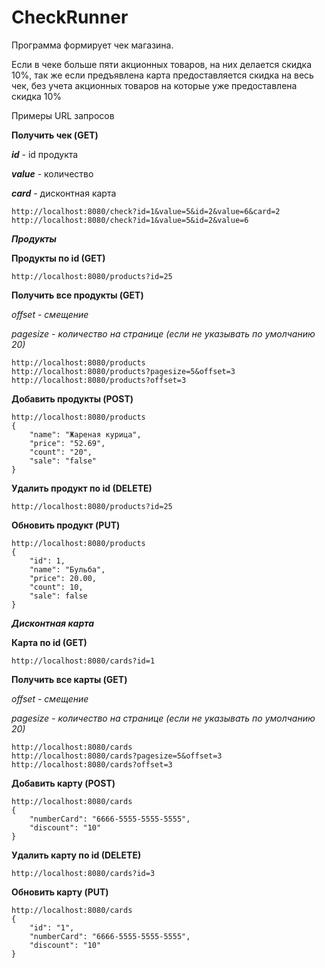 # CheckRunner

Программа формирует чек магазина.

Если в чеке больше пяти акционных товаров, на них делается скидка 10%, так же если предъявлена карта предоставляется
скидка на весь чек, без учета акционных товаров на которые уже предоставлена скидка 10%

Примеры URL запросов

**Получить чек (GET)**

***id*** - id продукта

***value*** - количество

***card*** - дисконтная карта

```
http://localhost:8080/check?id=1&value=5&id=2&value=6&card=2
http://localhost:8080/check?id=1&value=5&id=2&value=6
```

***Продукты***

**Продукты по id (GET)**

```
http://localhost:8080/products?id=25
```

**Получить все продукты (GET)**

*offset - смещение*

*pagesize - количество на странице (если не указывать по умолчанию 20)*

```
http://localhost:8080/products
http://localhost:8080/products?pagesize=5&offset=3
http://localhost:8080/products?offset=3
```

**Добавить продукты (POST)**

```
http://localhost:8080/products
{
    "name": "Жареная курица",
    "price": "52.69",
    "count": "20",
    "sale": "false"
}
```

**Удалить продукт по id (DELETE)**

```
http://localhost:8080/products?id=25
```

**Обновить продукт (PUT)**

```
http://localhost:8080/products
{
    "id": 1,
    "name": "Бульба",
    "price": 20.00,
    "count": 10,
    "sale": false
}
```

***Дисконтная карта***

**Карта по id (GET)**

```
http://localhost:8080/cards?id=1
```

**Получить все карты (GET)**

*offset - смещение*

*pagesize - количество на странице (если не указывать по умолчанию 20)*

```
http://localhost:8080/cards
http://localhost:8080/cards?pagesize=5&offset=3
http://localhost:8080/cards?offset=3
```

**Добавить карту (POST)**

```
http://localhost:8080/cards
{
    "numberCard": "6666-5555-5555-5555",
    "discount": "10"
}
```

**Удалить карту по id (DELETE)**

```
http://localhost:8080/cards?id=3
```

**Обновить карту (PUT)**

```
http://localhost:8080/cards
{
    "id": "1",
    "numberCard": "6666-5555-5555-5555",
    "discount": "10"
}
```




